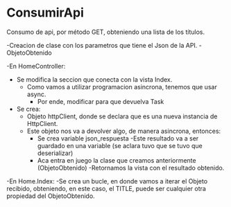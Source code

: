 # ConsumirApi
Consumo de api, por método GET, obteniendo una lista de los títulos.

-Creacion de clase con los parametros que tiene el Json de la API.
  -ObjetoObtenido
  
-En HomeController:
  - Se modifica la seccion que conecta con la vista Index.
    - Como vamos a utilizar programacion asincrona, tenemos que usar async.
      - Por ende, modificar para que devuelva Task<ActiconResult>
  - Se crea:
    - Objeto httpClient, donde se declara que es una nueva instancia de HttpClient.
    - Este objeto nos va a devolver algo, de manera asincrona, entonces:
      - Se crea variable json_respuesta
    -Este resultado va a ser guardado en una variable (se aclara tuvo que se tuvo que deserializar)
      - Aca entra en juego la clase que creamos anteriormente (ObjetoObtenido)
    -Retornamos la vista con el resultado obtenido.

-En Home.Index:
  -Se crea un bucle, en donde vamos a iterar el Objeto recibido, obteniendo, en este caso, el TITLE, puede ser cualquier otra propiedad del ObjetoObtenido.
  
